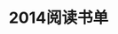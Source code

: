 ---
layout: book
title: 2014阅读书单
category: 读书
keywords: 阅读,书单,2014
books:
    - title: Web前端黑客技术揭秘
      status: 在读
      author: 钟晨鸣/徐少培
      publisher: 电子工业出版社
      language: 中文
      link: http://book.douban.com/subject/20451827/
      cover: http://img3.douban.com/lpic/s24562945.jpg
      description:
    - title: 网络游戏核心开发与实战
      status: 在读
      author: 中嶋谦互
      publisher: 人民邮电出版社
      language: 中文
      link: http://product.china-pub.com/3769662
      cover: http://images.china-pub.com/ebook3765001-3770000/3769662/zcover.jpg
      description:
---